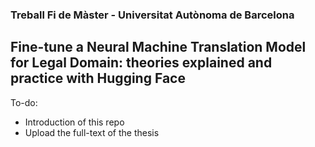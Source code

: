 ### Treball Fi de Màster - Universitat Autònoma de Barcelona
## Fine-tune a Neural Machine Translation Model for Legal Domain: theories explained and practice with Hugging Face

To-do:
- Introduction of this repo
- Upload the full-text of the thesis
